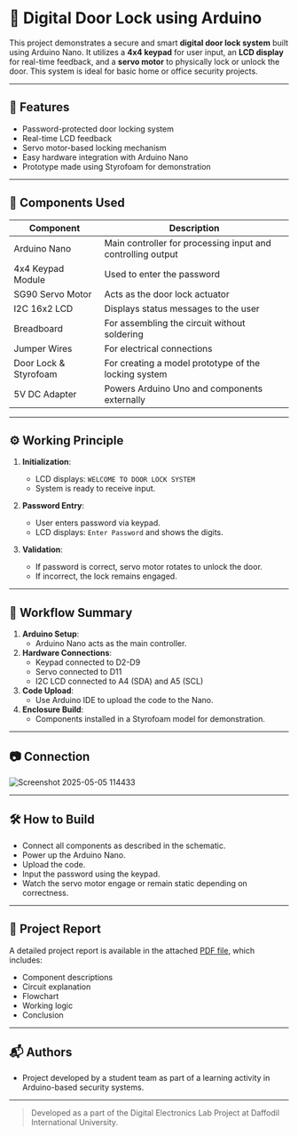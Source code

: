 # 🔐 Digital Door Lock using Arduino

This project demonstrates a secure and smart **digital door lock system** built using Arduino Nano. It utilizes a **4x4 keypad** for user input, an **LCD display** for real-time feedback, and a **servo motor** to physically lock or unlock the door. This system is ideal for basic home or office security projects.

---

## 📌 Features

- Password-protected door locking system
- Real-time LCD feedback
- Servo motor-based locking mechanism
- Easy hardware integration with Arduino Nano
- Prototype made using Styrofoam for demonstration

---

## 🧰 Components Used

| Component         | Description |
|------------------|-------------|
| Arduino Nano      | Main controller for processing input and controlling output |
| 4x4 Keypad Module | Used to enter the password |
| SG90 Servo Motor  | Acts as the door lock actuator |
| I2C 16x2 LCD      | Displays status messages to the user |
| Breadboard        | For assembling the circuit without soldering |
| Jumper Wires      | For electrical connections |
| Door Lock & Styrofoam | For creating a model prototype of the locking system |
| 5V DC Adapter     | Powers Arduino Uno and components externally      |

---

## ⚙️ Working Principle

1. **Initialization**:
   - LCD displays: `WELCOME TO DOOR LOCK SYSTEM`
   - System is ready to receive input.

2. **Password Entry**:
   - User enters password via keypad.
   - LCD displays: `Enter Password` and shows the digits.

3. **Validation**:
   - If password is correct, servo motor rotates to unlock the door.
   - If incorrect, the lock remains engaged.

---

## 🔄 Workflow Summary

1. **Arduino Setup**:
   - Arduino Nano acts as the main controller.
2. **Hardware Connections**:
   - Keypad connected to D2-D9
   - Servo connected to D11
   - I2C LCD connected to A4 (SDA) and A5 (SCL)
3. **Code Upload**:
   - Use Arduino IDE to upload the code to the Nano.
4. **Enclosure Build**:
   - Components installed in a Styrofoam model for demonstration.

---

## 📷 Connection
![Screenshot 2025-05-05 114433](https://github.com/user-attachments/assets/398292bd-dc43-493a-a4b6-1c2b5e770e36)

---

## 🛠️ How to Build

- Connect all components as described in the schematic.
- Power up the Arduino Nano.
- Upload the code.
- Input the password using the keypad.
- Watch the servo motor engage or remain static depending on correctness.

---

## 📄 Project Report

A detailed project report is available in the attached [PDF file](Digital%20Lock%20with%20Binary%20Code%20Report.pdf), which includes:
- Component descriptions
- Circuit explanation
- Flowchart
- Working logic
- Conclusion

---

## 📬 Authors

- Project developed by a student team as part of a learning activity in Arduino-based security systems.

---

> Developed as a part of the Digital Electronics Lab Project at Daffodil International University.
